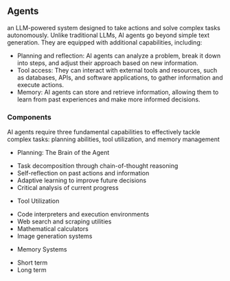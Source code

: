 ## Agents 

an LLM-powered system designed to take actions and solve complex tasks autonomously. Unlike traditional LLMs, AI agents go beyond simple text generation. They are equipped with additional capabilities, including:

- Planning and reflection: AI agents can analyze a problem, break it down into steps, and adjust their approach based on new information.  
- Tool access: They can interact with external tools and resources, such as databases, APIs, and software applications, to gather information and execute actions.  
- Memory: AI agents can store and retrieve information, allowing them to learn from past experiences and make more informed decisions.  

### Components

AI agents require three fundamental capabilities to effectively tackle complex tasks: planning abilities, tool utilization, and memory management  

* Planning: The Brain of the Agent  
 - Task decomposition through chain-of-thought reasoning
 - Self-reflection on past actions and information
 - Adaptive learning to improve future decisions
 - Critical analysis of current progress
 
* Tool Utilization  
 - Code interpreters and execution environments
 - Web search and scraping utilities
 - Mathematical calculators
 - Image generation systems

* Memory Systems
 - Short term
 - Long term
